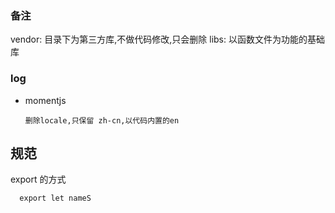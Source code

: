 ### 备注

vendor:  目录下为第三方库,不做代码修改,只会删除
libs: 以函数文件为功能的基础库

### log

- momentjs

      删除locale,只保留 zh-cn,以代码内置的en


## 规范  

export 的方式
  
      export let nameS
